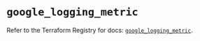 # `google_logging_metric`

Refer to the Terraform Registry for docs: [`google_logging_metric`](https://registry.terraform.io/providers/hashicorp/google-beta/6.31.0/docs/resources/google_logging_metric).
